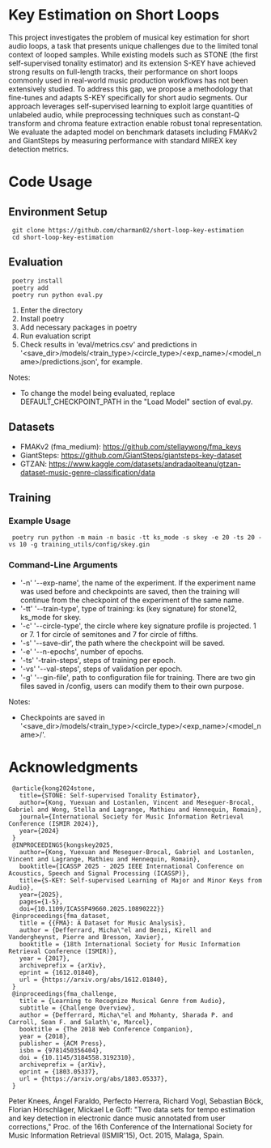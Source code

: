 # Key Estimation on Short Loops
This project investigates the problem of musical key estimation for short audio loops, a task that presents unique challenges due to the limited tonal context of looped samples. While existing models such as STONE (the first self-supervised tonality estimator) and its extension S-KEY have achieved strong results on full-length tracks, their performance on short loops commonly used in real-world music production workflows has not been extensively studied. To address this gap, we propose a methodology that fine-tunes and adapts S-KEY specifically for short audio segments. Our approach leverages self-supervised learning to exploit large quantities of unlabeled audio, while preprocessing techniques such as constant-Q transform and chroma feature extraction enable robust tonal representation. We evaluate the adapted model on benchmark datasets including FMAKv2 and GiantSteps by measuring performance with standard MIREX key detection metrics.

# Code Usage
## Environment Setup
     git clone https://github.com/charman02/short-loop-key-estimation
     cd short-loop-key-estimation

## Evaluation
     poetry install
     poetry add
     poetry run python eval.py
  
1. Enter the directory
2. Install poetry
3. Add necessary packages in poetry
4. Run evaluation script
5. Check results in 'eval/metrics.csv' and predictions in '<save_dir>/models/<train_type>/<circle_type>/<exp_name>/<model_name>/predictions.json', for example.

Notes:
- To change the model being evaluated, replace DEFAULT_CHECKPOINT_PATH in the "Load Model" section of eval.py.

## Datasets
- FMAKv2 (fma_medium): https://github.com/stellaywong/fma_keys
- GiantSteps: https://github.com/GiantSteps/giantsteps-key-dataset
- GTZAN: https://www.kaggle.com/datasets/andradaolteanu/gtzan-dataset-music-genre-classification/data

## Training
### Example Usage
     poetry run python -m main -n basic -tt ks_mode -s skey -e 20 -ts 20 -vs 10 -g training_utils/config/skey.gin

### Command-Line Arguments
- '-n' '--exp-name', the name of the experiment. If the experiment name was used before and checkpoints are saved, then the training will continue from the checkpoint of the experiment of the same name.
- '-tt' '--train-type', type of training: ks (key signature) for stone12, ks_mode for skey.
- '-c' '--circle-type', the circle where key signature profile is projected. 1 or 7. 1 for circle of semitones and 7 for circle of fifths.
- '-s' '--save-dir', the path where the checkpoint will be saved.
- '-e' '--n-epochs', number of epochs.
- '-ts' '-train-steps', steps of training per epoch.
- '-vs' '--val-steps', steps of validation per epoch.
- '-g' '--gin-file', path to configuration file for training. There are two gin files saved in /config, users can modify them to their own purpose.

Notes:
- Checkpoints are saved in '<save_dir>/models/<train_type>/<circle_type>/<exp_name>/<model_name>/'.

# Acknowledgments
     @article{kong2024stone,
       title={STONE: Self-supervised Tonality Estimator},
       author={Kong, Yuexuan and Lostanlen, Vincent and Meseguer-Brocal, Gabriel and Wong, Stella and Lagrange, Mathieu and Hennequin, Romain},
       journal={International Society for Music Information Retrieval Conference (ISMIR 2024)},
       year={2024}
     }
     @INPROCEEDINGS{kongskey2025,
       author={Kong, Yuexuan and Meseguer-Brocal, Gabriel and Lostanlen, Vincent and Lagrange, Mathieu and Hennequin, Romain},
       booktitle={ICASSP 2025 - 2025 IEEE International Conference on Acoustics, Speech and Signal Processing (ICASSP)}, 
       title={S-KEY: Self-supervised Learning of Major and Minor Keys from Audio}, 
       year={2025},
       pages={1-5},
       doi={10.1109/ICASSP49660.2025.10890222}}
     @inproceedings{fma_dataset,
       title = {{FMA}: A Dataset for Music Analysis},
       author = {Defferrard, Micha\"el and Benzi, Kirell and Vandergheynst, Pierre and Bresson, Xavier},
       booktitle = {18th International Society for Music Information Retrieval Conference (ISMIR)},
       year = {2017},
       archiveprefix = {arXiv},
       eprint = {1612.01840},
       url = {https://arxiv.org/abs/1612.01840},
     }
     @inproceedings{fma_challenge,
       title = {Learning to Recognize Musical Genre from Audio},
       subtitle = {Challenge Overview},
       author = {Defferrard, Micha\"el and Mohanty, Sharada P. and Carroll, Sean F. and Salath\'e, Marcel},
       booktitle = {The 2018 Web Conference Companion},
       year = {2018},
       publisher = {ACM Press},
       isbn = {9781450356404},
       doi = {10.1145/3184558.3192310},
       archiveprefix = {arXiv},
       eprint = {1803.05337},
       url = {https://arxiv.org/abs/1803.05337},
     }
Peter Knees, Ángel Faraldo, Perfecto Herrera, Richard Vogl,
   Sebastian Böck, Florian Hörschläger, Mickael Le Goff: "Two data
   sets for tempo estimation and key detection in electronic dance
   music annotated from user corrections," Proc. of the 16th
   Conference of the International Society for Music Information
   Retrieval (ISMIR'15), Oct. 2015, Malaga, Spain.
